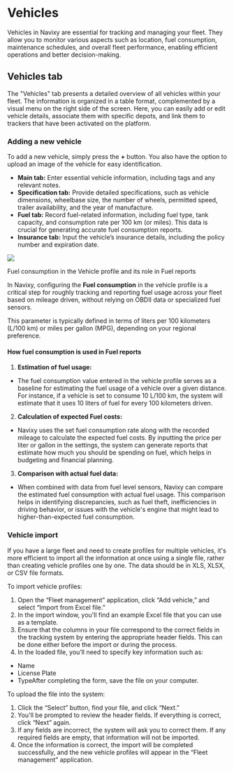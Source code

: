 # Vehicles

Vehicles in Navixy are essential for tracking and managing your fleet. They allow you to monitor various aspects such as location, fuel consumption, maintenance schedules, and overall fleet performance, enabling efficient operations and better decision-making.

## Vehicles tab

The "Vehicles" tab presents a detailed overview of all vehicles within your fleet. The information is organized in a table format, complemented by a visual menu on the right side of the screen. Here, you can easily add or edit vehicle details, associate them with specific depots, and link them to trackers that have been activated on the platform.

### Adding a new vehicle

To add a new vehicle, simply press the **+** button. You also have the option to upload an image of the vehicle for easy identification.

- **Main tab:** Enter essential vehicle information, including tags and any relevant notes.
- **Specification tab:** Provide detailed specifications, such as vehicle dimensions, wheelbase size, the number of wheels, permitted speed, trailer availability, and the year of manufacture.
- **Fuel tab:** Record fuel-related information, including fuel type, tank capacity, and consumption rate per 100 km (or miles). This data is crucial for generating accurate fuel consumption reports.
- **Insurance tab:** Input the vehicle’s insurance details, including the policy number and expiration date.

![](https://squaregps.atlassian.net/wiki/images/icons/grey_arrow_down.png)

Fuel consumption in the Vehicle profile and its role in Fuel reports

In Navixy, configuring the **Fuel consumption** in the vehicle profile is a critical step for roughly tracking and reporting fuel usage across your fleet based on mileage driven, without relying on OBDII data or specialized fuel sensors.

This parameter is typically defined in terms of liters per 100 kilometers (L/100 km) or miles per gallon (MPG), depending on your regional preference.

#### How fuel consumption is used in Fuel reports

1. **Estimation of fuel usage:**
  - The fuel consumption value entered in the vehicle profile serves as a baseline for estimating the fuel usage of a vehicle over a given distance. For instance, if a vehicle is set to consume 10 L/100 km, the system will estimate that it uses 10 liters of fuel for every 100 kilometers driven.
2. **Calculation of expected Fuel costs:**
  - Navixy uses the set fuel consumption rate along with the recorded mileage to calculate the expected fuel costs. By inputting the price per liter or gallon in the settings, the system can generate reports that estimate how much you should be spending on fuel, which helps in budgeting and financial planning.
3. **Comparison with actual fuel data:**
  - When combined with data from fuel level sensors, Navixy can compare the estimated fuel consumption with actual fuel usage. This comparison helps in identifying discrepancies, such as fuel theft, inefficiencies in driving behavior, or issues with the vehicle's engine that might lead to higher-than-expected fuel consumption.

### Vehicle import

If you have a large fleet and need to create profiles for multiple vehicles, it's more efficient to import all the information at once using a single file, rather than creating vehicle profiles one by one. The data should be in XLS, XLSX, or CSV file formats.

To import vehicle profiles:

1. Open the “Fleet management” application, click “Add vehicle,” and select “Import from Excel file.”
2. In the import window, you'll find an example Excel file that you can use as a template.
3. Ensure that the columns in your file correspond to the correct fields in the tracking system by entering the appropriate header fields. This can be done either before the import or during the process.
4. In the loaded file, you’ll need to specify key information such as:
  - Name
  - License Plate
  - TypeAfter completing the form, save the file on your computer.

To upload the file into the system:

1. Click the “Select” button, find your file, and click “Next.”
2. You'll be prompted to review the header fields. If everything is correct, click “Next” again.
3. If any fields are incorrect, the system will ask you to correct them. If any required fields are empty, that information will not be imported.
4. Once the information is correct, the import will be completed successfully, and the new vehicle profiles will appear in the “Fleet management” application.
